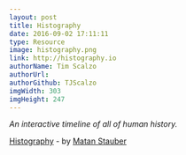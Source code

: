 ```yaml
---
layout: post
title: Histography
date: 2016-09-02 17:11:11
type: Resource
image: histography.png
link: http://histography.io
authorName: Tim Scalzo
authorUrl:
authorGithub: TJScalzo
imgWidth: 303
imgHeight: 247
---
```


_An interactive timeline of all of human history._



[Histography](http://histography.io) - by [Matan Stauber](http://cargocollective.com/matanstauber)

